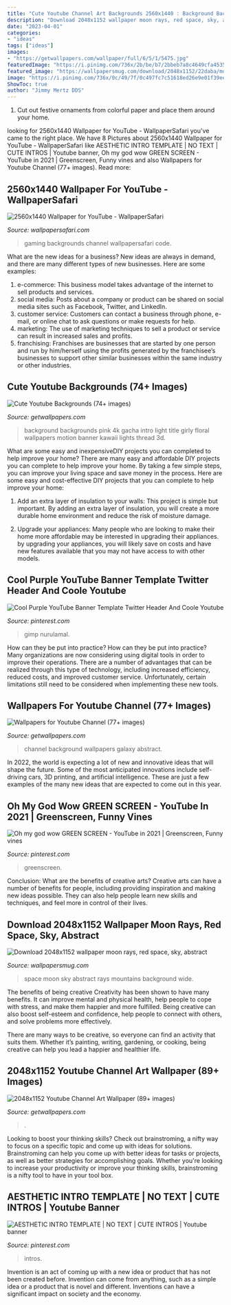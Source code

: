 ```yaml
---
title: "Cute Youtube Channel Art Backgrounds 2560x1440 : Background Backgrounds Pink 4k Gacha Intro Light Title Girly Floral Wallpapers Motion Banner Kawaii Lights Thread 3d"
description: "Download 2048x1152 wallpaper moon rays, red space, sky, abstract"
date: "2023-04-01"
categories:
- "ideas"
tags: ["ideas"]
images:
- "https://getwallpapers.com/wallpaper/full/6/5/1/5475.jpg"
featuredImage: "https://i.pinimg.com/736x/2b/be/b7/2bbeb7a8c4649cfa4535c446e053cccf.jpg"
featured_image: "https://wallpapersmug.com/download/2048x1152/22daba/moon-rays-red-space-sky-abstract-mountains.jpg"
image: "https://i.pinimg.com/736x/0c/49/7f/0c497fc7c51618ed26e9e01f39ee6381.jpg"
ShowToc: true
author: "Jimmy Mertz DDS"
---
```



1. Cut out festive ornaments from colorful paper and place them around your home.

	

		
looking for 2560x1440 Wallpaper for YouTube - WallpaperSafari you've came to the right place. We have 8 Pictures about 2560x1440 Wallpaper for YouTube - WallpaperSafari like AESTHETIC INTRO TEMPLATE | NO TEXT | CUTE INTROS | Youtube banner, Oh my god wow GREEN SCREEN - YouTube in 2021 | Greenscreen, Funny vines and also Wallpapers for Youtube Channel (77+ images). Read more:
		
    
## 2560x1440 Wallpaper For YouTube - WallpaperSafari

<img loading=lazy src="http://cdn.wallpapersafari.com/60/70/fcNrIl.jpg" onerror="this.onerror=null;this.src='https://tse1.mm.bing.net/th?id=OIP.PIbm5IFHarPcTZVBkXTWYQHaEK&amp;pid=15.1';" alt="2560x1440 Wallpaper for YouTube - WallpaperSafari">

_Source: wallpapersafari.com_

>gaming backgrounds channel wallpapersafari code. 

	

What are the new ideas for a business?
New ideas are always in demand, and there are many different types of new businesses. Here are some examples: 
1. e-commerce: This business model takes advantage of the internet to sell products and services. 
2. social media: Posts about a company or product can be shared on social media sites such as Facebook, Twitter, and LinkedIn. 
3. customer service: Customers can contact a business through phone, e-mail, or online chat to ask questions or make requests for help. 
4. marketing: The use of marketing techniques to sell a product or service can result in increased sales and profits. 
5. franchising: Franchises are businesses that are started by one person and run by him/herself using the profits generated by the franchisee’s businesses to support other similar businesses within the same industry or other industries.

    
## Cute Youtube Backgrounds (74+ Images)

<img loading=lazy src="http://getwallpapers.com/wallpaper/full/8/c/2/407265.jpg" onerror="this.onerror=null;this.src='https://tse4.mm.bing.net/th?id=OIP.lCmhpYbTgMcHF5PsemcvZgHaEK&amp;pid=15.1';" alt="Cute Youtube Backgrounds (74+ images)">

_Source: getwallpapers.com_

>background backgrounds pink 4k gacha intro light title girly floral wallpapers motion banner kawaii lights thread 3d. 

	

What are some easy and inexpensiveDIY projects you can completed to help improve your home?
There are many easy and affordable DIY projects you can complete to help improve your home. By taking a few simple steps, you can improve your living space and save money in the process. Here are some easy and cost-effective DIY projects that you can complete to help improve your home: 
1. Add an extra layer of insulation to your walls: This project is simple but important. By adding an extra layer of insulation, you will create a more durable home environment and reduce the risk of moisture damage. 

2. Upgrade your appliances: Many people who are looking to make their home more affordable may be interested in upgrading their appliances. by upgrading your appliances, you will likely save on costs and have new features available that you may not have access to with other models. 


    
## Cool Purple YouTube Banner Template Twitter Header And Coole Youtube

<img loading=lazy src="https://i.pinimg.com/736x/2b/be/b7/2bbeb7a8c4649cfa4535c446e053cccf.jpg" onerror="this.onerror=null;this.src='https://tse2.mm.bing.net/th?id=OIP.inytCNjvX4cyy6OzOYANjAHaEK&amp;pid=15.1';" alt="Cool Purple YouTube Banner Template Twitter Header And Coole Youtube">

_Source: pinterest.com_

>gimp nurulamal. 

	

How can they be put into practice?
How can they be put into practice? Many organizations are now considering using digital tools in order to improve their operations.  There are a number of advantages that can be realized through this type of technology, including increased efficiency, reduced costs, and improved customer service. Unfortunately, certain limitations still need to be considered when implementing these new tools.

    
## Wallpapers For Youtube Channel (77+ Images)

<img loading=lazy src="http://getwallpapers.com/wallpaper/full/0/8/0/71787.jpg" onerror="this.onerror=null;this.src='https://tse2.mm.bing.net/th?id=OIP.qYbjoae6caIttjg0AnSPyAHaEK&amp;pid=15.1';" alt="Wallpapers for Youtube Channel (77+ images)">

_Source: getwallpapers.com_

>channel background wallpapers galaxy abstract. 

	

In 2022, the world is expecting a lot of new and innovative ideas that will shape the future. Some of the most anticipated innovations include self-driving cars, 3D printing, and artificial intelligence. These are just a few examples of the many new ideas that are expected to come out in this year.

    
## Oh My God Wow GREEN SCREEN - YouTube In 2021 | Greenscreen, Funny Vines

<img loading=lazy src="https://i.pinimg.com/736x/0c/49/7f/0c497fc7c51618ed26e9e01f39ee6381.jpg" onerror="this.onerror=null;this.src='https://tse1.mm.bing.net/th?id=OIP.VS-7lxxnH_BOFGmsPPfYIAHaEK&amp;pid=15.1';" alt="Oh my god wow GREEN SCREEN - YouTube in 2021 | Greenscreen, Funny vines">

_Source: pinterest.com_

>greenscreen. 

	

Conclusion: What are the benefits of creative arts?
Creative arts can have a number of benefits for people, including providing inspiration and making new ideas possible. They can also help people learn new skills and techniques, and feel more in control of their lives.

    
## Download 2048x1152 Wallpaper Moon Rays, Red Space, Sky, Abstract

<img loading=lazy src="https://wallpapersmug.com/download/2048x1152/22daba/moon-rays-red-space-sky-abstract-mountains.jpg" onerror="this.onerror=null;this.src='https://tse3.mm.bing.net/th?id=OIP.BzlZPfNMKryrvFVjIGx91wHaEK&amp;pid=15.1';" alt="Download 2048x1152 wallpaper moon rays, red space, sky, abstract">

_Source: wallpapersmug.com_

>space moon sky abstract rays mountains background wide. 

	

The benefits of being creative
Creativity has been shown to have many benefits. It can improve mental and physical health, help people to cope with stress, and make them happier and more fulfilled.
Being creative can also boost self-esteem and confidence, help people to connect with others, and solve problems more effectively.

There are many ways to be creative, so everyone can find an activity that suits them. Whether it’s painting, writing, gardening, or cooking, being creative can help you lead a happier and healthier life.

    
## 2048x1152 Youtube Channel Art Wallpaper (89+ Images)

<img loading=lazy src="https://getwallpapers.com/wallpaper/full/6/5/1/5475.jpg" onerror="this.onerror=null;this.src='https://tse2.mm.bing.net/th?id=OIP.aGsUjYWACdBBECnrVYrO9AHaEK&amp;pid=15.1';" alt="2048x1152 Youtube Channel Art Wallpaper (89+ images)">

_Source: getwallpapers.com_

>. 

	

Looking to boost your thinking skills? Check out brainstroming, a nifty way to focus on a specific topic and come up with ideas for solutions. Brainstroming can help you come up with better ideas for tasks or projects, as well as better strategies for accomplishing goals. Whether you're looking to increase your productivity or improve your thinking skills, brainstroming is a nifty tool to have in your tool box.

    
## AESTHETIC INTRO TEMPLATE | NO TEXT | CUTE INTROS | Youtube Banner

<img loading=lazy src="https://i.pinimg.com/736x/d2/b0/2c/d2b02c8f1a8839a44766071b221cfc54.jpg" onerror="this.onerror=null;this.src='https://tse4.mm.bing.net/th?id=OIP.L3yz6v3uZPDybkNLfustVgHaEK&amp;pid=15.1';" alt="AESTHETIC INTRO TEMPLATE | NO TEXT | CUTE INTROS | Youtube banner">

_Source: pinterest.com_

>intros. 

	

Invention is an act of coming up with a new idea or product that has not been created before. Invention can come from anything, such as a simple idea or a product that is novel and different. Inventions can have a significant impact on society and the economy.

